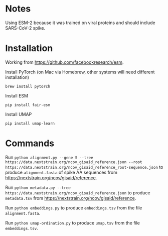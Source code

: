 # Notes

Using ESM-2 because it was trained on viral proteins and should include SARS-CoV-2 spike.

# Installation

Working from https://github.com/facebookresearch/esm.

Install PyTorch (on Mac via Homebrew, other systems will need different installation)
```
brew install pytorch
```

Install ESM
```
pip install fair-esm
```

Install UMAP
```
pip install umap-learn
```

# Commands

Run `python alignment.py --gene S --tree https://data.nextstrain.org/ncov_gisaid_reference.json --root https://data.nextstrain.org/ncov_gisaid_reference_root-sequence.json` to produce `alignment.fasta` of spike AA sequences from https://nextstrain.org/ncov/gisaid/reference.

Run `python metadata.py --tree https://data.nextstrain.org/ncov_gisaid_reference.json` to produce `metadata.tsv` from https://nextstrain.org/ncov/gisaid/reference.

Run `python embeddings.py` to produce `embeddings.tsv` from the file `alignment.fasta`.

Run `python umap-ordination.py` to produce `umap.tsv` from the file `embeddings.tsv`.

